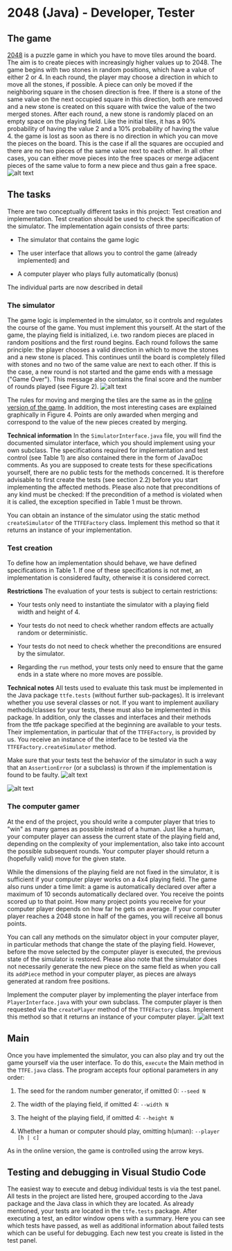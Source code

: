 # 2048 (Java) - Developer, Tester

## The game
[2048](https://en.wikipedia.org/wiki/2048_(video_game)) is a puzzle game in which you have to move tiles around the board. The aim is to create pieces with increasingly higher values up to 2048. The game begins with two stones in random positions, which have a value of either 2 or 4. In each round, the player may choose a direction in which to move all the stones, if possible. A piece can only be moved if the neighboring square in the chosen direction is free. If there is a stone of the same value on the next occupied square in this direction, both are removed and a new stone is created on this square with twice the value of the two merged stones. After each round, a new stone is randomly placed on an empty space on the playing field. Like the initial tiles, it has a 90% probability of having the value 2 and a 10% probability of having the value 4. the game is lost as soon as there is no direction in which you can move the pieces on the board. This is the case if all the squares are occupied and there are no two pieces of the same value next to each other. In all other cases, you can either move pieces into the free spaces or merge adjacent pieces of the same value to form a new piece and thus gain a free space.
![alt text](image.png)

## The tasks
There are two conceptually different tasks in this project: Test creation and implementation. Test creation should be used to check the specification of the simulator. The implementation again consists of three parts:
- The simulator that contains the game logic

- The user interface that allows you to control the game (already implemented) and

- A computer player who plays fully automatically (bonus)

The individual parts are now described in detail

### The simulator
The game logic is implemented in the simulator, so it controls and regulates the course of the game. You must implement this yourself. At the start of the game, the playing field is initialized, i.e. two random pieces are placed in random positions and the first round begins. Each round follows the same principle: the player chooses a valid direction in which to move the stones and a new stone is placed. This continues until the board is completely filled with stones and no two of the same value are next to each other. If this is the case, a new round is not started and the game ends with a message ("Game Over"). This message also contains the final score and the number of rounds played (see Figure 2).
![alt text](image-1.png)

The rules for moving and merging the tiles are the same as in the [online version of the game](https://play2048.co/). In addition, the most interesting cases are explained graphically in Figure 4. Points are only awarded when merging and correspond to the value of the new pieces created by merging.

**Technical information** In the `SimulatorInterface.java` file, you will find the documented simulator interface, which you should implement using your own subclass. The specifications required for implementation and test control (see Table 1) are also contained there in the form of JavaDoc comments. As you are supposed to create tests for these specifications yourself, there are no public tests for the methods concerned. It is therefore advisable to first create the tests (see section 2.2) before you start implementing the affected methods. Please also note that preconditions of any kind must be checked: If the precondition of a method is violated when it is called, the exception specified in Table 1 must be thrown.

You can obtain an instance of the simulator using the static method `createSimulator` of the `TTFEFactory` class. Implement this method so that it returns an instance of your implementation.

### Test creation
To define how an implementation
should behave, we have defined specifications in Table 1. If one of these specifications is not met, an implementation is considered faulty, otherwise it is considered correct.

**Restrictions** The evaluation of your tests is subject to certain restrictions:

- Your tests only need to instantiate the simulator with a playing field width and height of 4.

- Your tests do not need to check whether random effects are actually random or deterministic.

- Your tests do not need to check whether the preconditions are ensured by the simulator.

- Regarding the `run` method, your tests only need to ensure that the game ends in a state where no more moves are possible.

**Technical notes** All tests used to evaluate this task must be implemented in the Java package `ttfe.tests` (without further sub-packages). It is irrelevant whether you use several classes or not. If you want to implement auxiliary methods/classes for your tests, these must also be implemented in this package. In addition, only the classes and interfaces and their methods from the ttfe package specified at the beginning are available to your tests. Their implementation, in particular that of the `TTFEFactory`, is provided by us. You receive an instance of the interface to be tested via the `TTFEFactory.createSimulator` method.

Make sure that your tests test the behavior of the simulator in such a way that an `AssertionError` (or a subclass) is thrown if the implementation is found to be faulty.
![alt text](image-2.png)

![alt text](image-3.png)

### The computer gamer
At the end of the project, you should write a computer player that tries to "win" as many games as possible instead of a human. Just like a human, your computer player can assess the current state of the playing field and, depending on the complexity of your implementation, also take into account the possible subsequent rounds. Your computer player should return a (hopefully valid) move for the given state.

While the dimensions of the playing field are not fixed in the simulator, it is sufficient if your computer player works on a 4x4 playing field. The game also runs under a time limit: a game is automatically declared over after a maximum of 10 seconds automatically declared over. You receive the points scored up to that point. How many project points you receive for your computer player depends on how far he gets on average. If your computer player reaches a 2048 stone in half of the games, you will receive all bonus points.

You can call any methods on the simulator object in your computer player, in particular methods that change the state of the playing field. However, before the move selected by the computer player is executed, the previous state of the simulator is restored. Please also note that the simulator does not necessarily generate the new piece on the same field as when you call its `addPiece` method in your computer player, as pieces are always generated at random free positions.

Implement the computer player by implementing the player interface from `PlayerInterface.java` with your own subclass. The computer player is then requested via the `createPlayer` method of the `TTFEFactory` class. Implement this method so that it returns an instance of your computer player.
![alt text](image-4.png)

## Main
Once you have implemented the simulator, you can also play and try out the game yourself via the user interface. To do this, `execute` the Main method in the `TTFE.java` class. The program accepts four optional parameters in any order:
1. The seed for the random number generator, if omitted 0: `--seed N`

2. The width of the playing field, if omitted 4: `--width N`

3. The height of the playing field, if omitted 4: `--height N`

4. Whether a human or computer should play, omitting h(uman): `--player [h | c]`

As in the online version, the game is controlled using the arrow keys.

## Testing and debugging in Visual Studio Code
The easiest way to execute and debug individual tests is via the test panel. All tests in the project are listed here, grouped according to the Java package and the Java class in which they are located. As already mentioned, your tests are located in the `ttfe.tests` package. After executing a test, an editor window opens with a summary. Here you can see which tests have passed, as well as additional information about failed tests which can be useful for debugging. Each new test you create is listed in the test panel.